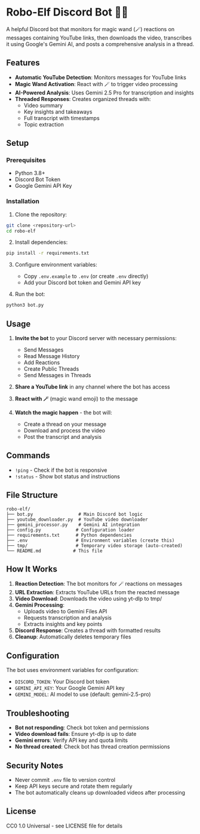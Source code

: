 # Robo-Elf Discord Bot 🤖🧝

A helpful Discord bot that monitors for magic wand (🪄) reactions on messages containing YouTube links, then downloads the video, transcribes it using Google's Gemini AI, and posts a comprehensive analysis in a thread.

## Features

- **Automatic YouTube Detection**: Monitors messages for YouTube links
- **Magic Wand Activation**: React with 🪄 to trigger video processing
- **AI-Powered Analysis**: Uses Gemini 2.5 Pro for transcription and insights
- **Threaded Responses**: Creates organized threads with:
  - Video summary
  - Key insights and takeaways  
  - Full transcript with timestamps
  - Topic extraction

## Setup

### Prerequisites

- Python 3.8+
- Discord Bot Token
- Google Gemini API Key

### Installation

1. Clone the repository:
```bash
git clone <repository-url>
cd robo-elf
```

2. Install dependencies:
```bash
pip install -r requirements.txt
```

3. Configure environment variables:
   - Copy `.env.example` to `.env` (or create `.env` directly)
   - Add your Discord bot token and Gemini API key

4. Run the bot:
```bash
python3 bot.py
```

## Usage

1. **Invite the bot** to your Discord server with necessary permissions:
   - Send Messages
   - Read Message History
   - Add Reactions
   - Create Public Threads
   - Send Messages in Threads

2. **Share a YouTube link** in any channel where the bot has access

3. **React with 🪄** (magic wand emoji) to the message

4. **Watch the magic happen** - the bot will:
   - Create a thread on your message
   - Download and process the video
   - Post the transcript and analysis

## Commands

- `!ping` - Check if the bot is responsive
- `!status` - Show bot status and instructions

## File Structure

```
robo-elf/
├── bot.py                 # Main Discord bot logic
├── youtube_downloader.py  # YouTube video downloader
├── gemini_processor.py    # Gemini AI integration
├── config.py             # Configuration loader
├── requirements.txt      # Python dependencies
├── .env                  # Environment variables (create this)
├── tmp/                  # Temporary video storage (auto-created)
└── README.md            # This file
```

## How It Works

1. **Reaction Detection**: The bot monitors for 🪄 reactions on messages
2. **URL Extraction**: Extracts YouTube URLs from the reacted message
3. **Video Download**: Downloads the video using yt-dlp to tmp/
4. **Gemini Processing**: 
   - Uploads video to Gemini Files API
   - Requests transcription and analysis
   - Extracts insights and key points
5. **Discord Response**: Creates a thread with formatted results
6. **Cleanup**: Automatically deletes temporary files

## Configuration

The bot uses environment variables for configuration:

- `DISCORD_TOKEN`: Your Discord bot token
- `GEMINI_API_KEY`: Your Google Gemini API key  
- `GEMINI_MODEL`: AI model to use (default: gemini-2.5-pro)

## Troubleshooting

- **Bot not responding**: Check bot token and permissions
- **Video download fails**: Ensure yt-dlp is up to date
- **Gemini errors**: Verify API key and quota limits
- **No thread created**: Check bot has thread creation permissions

## Security Notes

- Never commit `.env` file to version control
- Keep API keys secure and rotate them regularly
- The bot automatically cleans up downloaded videos after processing

## License

CC0 1.0 Universal - see LICENSE file for details